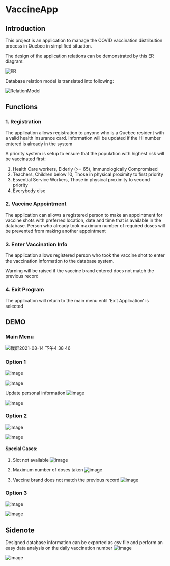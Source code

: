 # VaccineApp
## **Introduction**
This project is an application to manage the COVID vaccination distribution process in Quebec in simplified situation. 

The design of the application relations can be demonstrated by this ER diagram:

![ER](https://user-images.githubusercontent.com/65501463/129459075-4659c867-5321-415d-aef5-659da1d93377.png)


Database relation model is translated into following:

![RelationModel](https://user-images.githubusercontent.com/65501463/129459028-5622b5a7-f4c7-4f4e-8ee5-ec27969f8044.png)


## **Functions**
### **1. Registration**
The application allows registration to anyone who is a Quebec resident with a valid health insurance card. 
Information will be updated if the HI number entered is already in the system

A priority system is setup to ensure that the population with highest risk will be vaccinated first:
1. Health Care workers, Elderly (>= 65), Immunologically Compromised
2. Teachers, Children below 10, Those in physical proximity to first priority
3. Essential Service Workers, Those in physical proximity to second priority
4. Everybody else

### **2. Vaccine Appointment**
The application can allows a registered person to make an appointment for vaccine shots with preferred location, date and time that is available in the database.
Person who already took maximum number of required doses will be prevented from making another appointment

### **3. Enter Vaccination Info**
The application allows registered person who took the vaccine shot to enter the vaccination information to the database system.

Warning will be raised if the vaccine brand entered does not match the previous record

### **4. Exit Program**
The application will return to the main menu entil 'Exit Application' is selected

## **DEMO**
### **Main Menu**
![截屏2021-08-14 下午4 38 46](https://user-images.githubusercontent.com/65501463/129459487-64a46c32-2ecc-4fcd-985d-f1545c65a02a.png)

### **Option 1**
![image](https://user-images.githubusercontent.com/65501463/129459492-4e4ff1d9-86fd-44cf-a248-1b6aaff161b4.png)

![image](https://user-images.githubusercontent.com/65501463/129459494-1bbe1dfc-0a8c-4ff6-8ee9-0f0133f8b17e.png)

Update personal information
![image](https://user-images.githubusercontent.com/65501463/129459501-92e63d01-9c31-4dc2-be46-d280220c8c12.png)

![image](https://user-images.githubusercontent.com/65501463/129459503-a4ba3879-3670-428c-bbaf-323438192396.png)


### **Option 2**
![image](https://user-images.githubusercontent.com/65501463/129459521-5f1324be-837f-43c3-95ef-62632c1980c3.png)

![image](https://user-images.githubusercontent.com/65501463/129459523-7fc0a7a6-3c13-44b1-9d0a-6ff7c8b5b917.png)

#### Special Cases:

1. Slot not available
![image](https://user-images.githubusercontent.com/65501463/129459531-0f4a9fa5-378d-4b4f-b991-e76c9cda6744.png)

2. Maximum number of doses taken
![image](https://user-images.githubusercontent.com/65501463/129459557-fc2002a5-c171-4c91-8243-dcfe518a85a1.png)

3. Vaccine brand does not match the previous record
![image](https://user-images.githubusercontent.com/65501463/129459581-2191169c-5195-4a94-8cfe-382534f9c417.png)

### **Option 3**
![image](https://user-images.githubusercontent.com/65501463/129459568-ead3894c-f0c7-448e-a885-8dc2c09c97e6.png)

![image](https://user-images.githubusercontent.com/65501463/129459572-c390b76e-dc82-4a0e-8739-1893f2891ee6.png)


## **Sidenote**
Designed database information can be exported as csv file and perform an easy data analysis on the daily vaccination number
![image](https://user-images.githubusercontent.com/65501463/129459622-da4b3764-305d-4882-94af-18dda552d091.png)

![image](https://user-images.githubusercontent.com/65501463/129459626-ad6a5cd0-d900-406a-868c-927fd7dd3e25.png)
